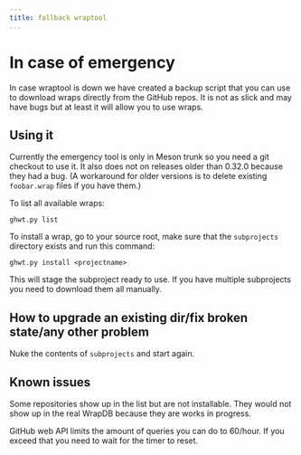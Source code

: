 ```yaml
---
title: fallback wraptool
...
```


# In case of emergency

In case wraptool is down we have created a backup script that you can use to download wraps directly from the GitHub repos. It is not as slick and may have bugs but at least it will allow you to use wraps.

## Using it

Currently the emergency tool is only in Meson trunk so you need a git checkout to use it. It also does not on releases older than 0.32.0 because they had a bug. (A workaround for older versions is to delete existing `foobar.wrap` files if you have them.)

To list all available wraps:

    ghwt.py list

To install a wrap, go to your source root, make sure that the `subprojects` directory exists and run this command:

    ghwt.py install <projectname>

This will stage the subproject ready to use. If you have multiple subprojects you need to download them all manually.

## How to upgrade an existing dir/fix broken state/any other problem

Nuke the contents of `subprojects` and start again.

## Known issues

Some repositories show up in the list but are not installable. They would not show up in the real WrapDB because they are works in progress.

GitHub web API limits the amount of queries you can do to 60/hour. If you exceed that you need to wait for the timer to reset.
